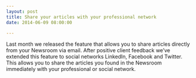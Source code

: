 ```yaml
---
layout: post
title: Share your articles with your professional network
date: 2014-06-09 08:00:00

---
```


Last month we released the feature that allows you to share articles directly from your Newsroom via email. After positive client feedback we’ve extended this feature to social networks  LinkedIn, Facebook and Twitter. This allows you to share the articles you found in the Newsroom immediately with your professional or social network.

